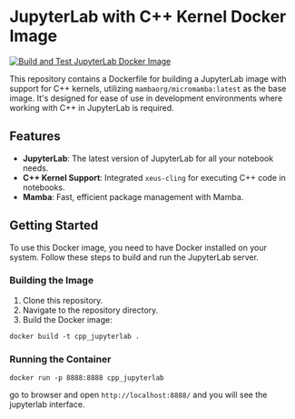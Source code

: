 # JupyterLab with C++ Kernel Docker Image

[![Build and Test JupyterLab Docker Image](https://github.com/tcashel/jupyter-cpp/actions/workflows/docker-build.yaml/badge.svg)](https://github.com/tcashel/jupyter-cpp/actions/workflows/docker-build.yaml)

This repository contains a Dockerfile for building a JupyterLab image with support for C++ kernels, utilizing `mambaorg/micromamba:latest` as the base image. It's designed for ease of use in development environments where working with C++ in JupyterLab is required.

## Features

- **JupyterLab**: The latest version of JupyterLab for all your notebook needs.
- **C++ Kernel Support**: Integrated `xeus-cling` for executing C++ code in notebooks.
- **Mamba**: Fast, efficient package management with Mamba. 

## Getting Started

To use this Docker image, you need to have Docker installed on your system. Follow these steps to build and run the JupyterLab server.

### Building the Image

1. Clone this repository.
2. Navigate to the repository directory.
3. Build the Docker image:


```shell
docker build -t cpp_jupyterlab .
```

### Running the Container

```shell
docker run -p 8888:8888 cpp_jupyterlab
```

go to browser and open `http://localhost:8888/` and you will see the jupyterlab interface.
